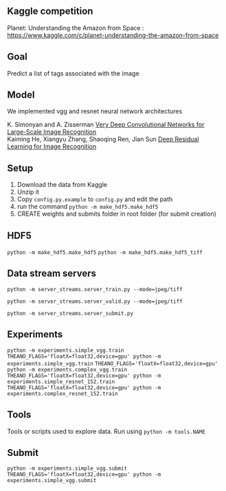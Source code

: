 ## Kaggle competition
Planet: Understanding the Amazon from Space : https://www.kaggle.com/c/planet-understanding-the-amazon-from-space

## Goal 

Predict a list of tags associated with the image

## Model

We implemented vgg and resnet neural network architectures

K. Simonyan and A. Zisserman <a href="https://arxiv.org/pdf/1409.1556.pdf" class="underline"> Very Deep Convolutional Networks for Large-Scale Image Recognition </a> \
Kaiming He, Xiangyu Zhang, Shaoqing Ren, Jian Sun   <a href="https://arxiv.org/pdf/1512.03385.pdf" class="underline"> Deep Residual Learning for Image Recognition </a>



## Setup

 1. Download the data from Kaggle
 2. Unzip it
 3. Copy `config.py.example` to `config.py` and edit the path
 4. run the command `python -m make_hdf5.make_hdf5`
 5. CREATE weights and submits folder in root folder (for submit creation)

## HDF5

`python -m make_hdf5.make_hdf5`
`python -m make_hdf5.make_hdf5_tiff`

## Data stream servers

`python -m server_streams.server_train.py --mode=jpeg/tiff`

`python -m server_streams.server_valid.py --mode=jpeg/tiff`

`python -m server_streams.server_submit.py`

## Experiments

`python -m experiments.simple_vgg.train`
`THEANO_FLAGS='floatX=float32,device=gpu' python -m experiments.simple_vgg.train`
`THEANO_FLAGS='floatX=float32,device=gpu' python -m experiments.complex_vgg.train`
`THEANO_FLAGS='floatX=float32,device=gpu' python -m experiments.simple_resnet_152.train`
`THEANO_FLAGS='floatX=float32,device=gpu' python -m experiments.complex_resnet_152.train`

## Tools

Tools or scripts used to explore data. Run using `python -m tools.NAME`

## Submit 

`python -m experiments.simple_vgg.submit`
`THEANO_FLAGS='floatX=float32,device=gpu' python -m experiments.simple_vgg.submit`
